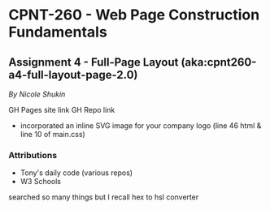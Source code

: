 # CPNT-260 - Web Page Construction Fundamentals

## Assignment 4 - Full-Page Layout (aka:cpnt260-a4-full-layout-page-2.0)

*By Nicole Shukin*

GH Pages site link
GH Repo link

 - incorporated an inline SVG image for your company logo (line 46 html & line 10 of main.css)

### Attributions

- Tony's daily code (various repos)
- W3 Schools

searched so many things but I recall hex to hsl converter
